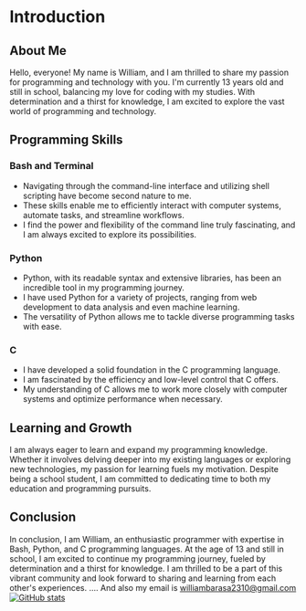 # Introduction

## About Me
Hello, everyone! My name is William, and I am thrilled to share my passion for programming and technology with you. I'm currently 13 years old and still in school, balancing my love for coding with my studies. With determination and a thirst for knowledge, I am excited to explore the vast world of programming and technology.

## Programming Skills

### Bash and Terminal
- Navigating through the command-line interface and utilizing shell scripting have become second nature to me.
- These skills enable me to efficiently interact with computer systems, automate tasks, and streamline workflows.
- I find the power and flexibility of the command line truly fascinating, and I am always excited to explore its possibilities.

### Python
- Python, with its readable syntax and extensive libraries, has been an incredible tool in my programming journey.
- I have used Python for a variety of projects, ranging from web development to data analysis and even machine learning.
- The versatility of Python allows me to tackle diverse programming tasks with ease.

### C
- I have developed a solid foundation in the C programming language.
- I am fascinated by the efficiency and low-level control that C offers.
- My understanding of C allows me to work more closely with computer systems and optimize performance when necessary.

## Learning and Growth
I am always eager to learn and expand my programming knowledge. Whether it involves delving deeper into my existing languages or exploring new technologies, my passion for learning fuels my motivation. Despite being a school student, I am committed to dedicating time to both my education and programming pursuits.

## Conclusion
In conclusion, I am William, an enthusiastic programmer with expertise in Bash, Python, and C programming languages. At the age of 13 and still in school, I am excited to continue my programming journey, fueled by determination and a thirst for knowledge. I am thrilled to be a part of this vibrant community and look forward to sharing and learning from each other's experiences.
 .... And also my email is williambarasa2310@gmail.com
[![GitHub stats](https://github-readme-stats.vercel.app/api?username=aternolinux)](https://github.com/aternolinux)

<!---
aternolinux/aternolinux is a ✨ special ✨ repository because its `README.md` (this file) appears on your GitHub profile.
You can click the Preview link to take a look at your changes.
--->
